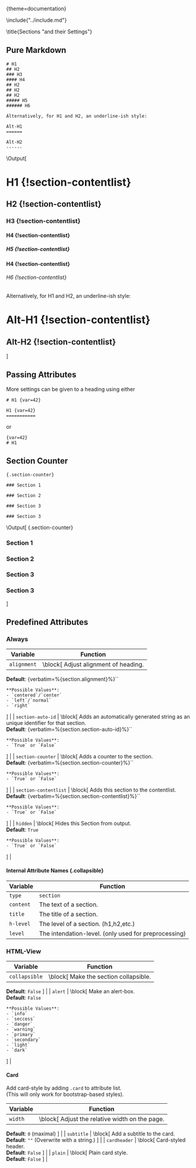 {theme=documentation}

\include{"../include.md"}

\title{Sections "and their Settings"}



## Pure Markdown

```
# H1
## H2
### H3
#### H4
## H2
## H2
## H2
##### H5
###### H6

Alternatively, for H1 and H2, an underline-ish style:

Alt-H1
======

Alt-H2
------
```

\Output[
# H1 {!section-contentlist}
## H2 {!section-contentlist}
### H3 {!section-contentlist}
#### H4 {!section-contentlist}
##### H5 {!section-contentlist}
#### H4 {!section-contentlist}
###### H6 {!section-contentlist}

Alternatively, for H1 and H2, an underline-ish style:

Alt-H1 {!section-contentlist}
======

Alt-H2  {!section-contentlist}
------
]


## Passing Attributes
More settings can be given to a heading using either
```
# H1 {var=42}

H1 {var=42}
===========
```
or
```
{var=42}
# H1
```


## Section Counter
```
{.section-counter}

### Section 1

### Section 2

### Section 3

### Section 3

```
\Output[
{.section-counter}

### Section 1

### Section 2

### Section 3

### Section 3
]


## Predefined Attributes

### Always
| Variable | Function |
| --- | --- |
| `alignment` | \block[ Adjust alignment of heading.  
**Default**: {verbatim=%{section.alignment}%}``

	**Possible Values**: 
	- `centered`/`center`
	- `left`/`normal`
	- `right`
] |
| `section-auto-id` | \block[ Adds an automatically generated string as an unique identifier for that section.  
**Default**: {verbatim=%{section.section-auto-id}%}``

	**Possible Values**: 
	- `True` or `False`
] |
| `section-counter` | \block[ Adds a counter to the section.  
**Default**: {verbatim=%{section.section-counter}%}``

	**Possible Values**: 
	- `True` or `False`
] |
| `section-contentlist` | \block[ Adds this section to the contentlist.  
**Default**: {verbatim=%{section.section-contentlist}%}``

	**Possible Values**: 
	- `True` or `False`
] |
| `hidden` | \block[ Hides this Section from output.  
**Default**: `True`

	**Possible Values**: 
	- `True` or `False`
] |

#### Internal Attribute Names {.collapsible}

| Variable | Function |
| --- | --- |
| `type` | `section` |
| `content` | The text of a section. |
| `title` | The title of a section. |
| `h-level` | The level of a section. (h1,h2,etc.) |
| `level` | The intendation-level. (only used for preprocessing) |

### HTML-View
| Variable | Function |
| --- | --- |
| `collapsible` | \block[ Make the section collapsible.  
**Default**: `False`
] |
| `alert` | \block[ Make an alert-box.  
**Default**: `False`

	**Possible Values**: 
	- `info`
	- `seccess`
	- `danger`
	- `warning`
	- `primary`
	- `secondary`
	- `light`
	- `dark`
] |


#### Card
Add card-style by adding `.card` to attribute list.  
(This will only work for bootstrap-based styles).

| Variable | Function |
| --- | --- |
| `width` | \block[ Adjust the relative width on the page.  
**Default**: `0` (maximal)
] |
| `subtitle` | \block[ Add a subtitle to the card.  
**Default**: `""` (Overwrite with a string.)
] |
| `cardheader` | \block[ Card-styled header.  
**Default**: `False`
] |
| `plain` | \block[ Plain card style.  
**Default**: `False`
] |



